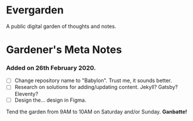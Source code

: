 # Evergarden
A public digital garden of thoughts and notes.

# Gardener's Meta Notes

### Added on 26th February 2020.

- [ ] Change repository name to "Babylon". Trust me, it sounds better.
- [ ] Research on solutions for adding/updating content. Jekyll? Gatsby? Eleventy?
- [ ] Design the... design in Figma.

Tend the garden from 9AM to 10AM on Saturday and/or Sunday. **Ganbatte!**
